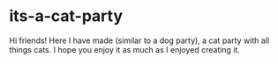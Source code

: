 # its-a-cat-party

Hi friends! 
Here I have made (similar to a dog party), a cat party with all things cats. I hope you enjoy it as much as I enjoyed creating it. 
